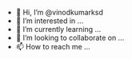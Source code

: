 - 👋 Hi, I’m @vinodkumarksd
- 👀 I’m interested in ...
- 🌱 I’m currently learning ...
- 💞️ I’m looking to collaborate on ...
- 📫 How to reach me ...

<!---
vinodkumarksd/vinodkumarksd is a ✨ special ✨ repository because its `README.md` (this file) appears on your GitHub profile.
You can click the Preview link to take a look at your changes.
--->
